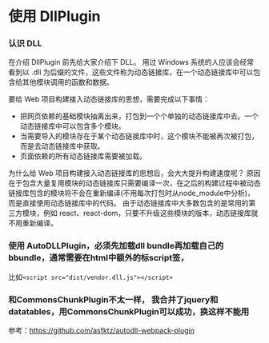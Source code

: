 # 使用 DllPlugin

### 认识 DLL

在介绍 DllPlugin 前先给大家介绍下 DLL。 用过 Windows 系统的人应该会经常看到以 .dll 为后缀的文件，这些文件称为动态链接库，在一个动态链接库中可以包含给其他模块调用的函数和数据。

要给 Web 项目构建接入动态链接库的思想，需要完成以下事情：

* 把网页依赖的基础模块抽离出来，打包到一个个单独的动态链接库中去。一个动态链接库中可以包含多个模块。
* 当需要导入的模块存在于某个动态链接库中时，这个模块不能被再次被打包，而是去动态链接库中获取。
* 页面依赖的所有动态链接库需要被加载。

为什么给 Web 项目构建接入动态链接库的思想后，会大大提升构建速度呢？ 原因在于包含大量复用模块的动态链接库只需要编译一次，在之后的构建过程中被动态链接库包含的模块将不会在重新编译(不用每次打包时从node_module中分析)，而是直接使用动态链接库中的代码。 由于动态链接库中大多数包含的是常用的第三方模块，例如 react、react-dom，只要不升级这些模块的版本，动态链接库就不用重新编译。

### 使用 AutoDLLPlugin，必须先加载dll bundle再加载自己的bbundle，通常需要在html中额外的标script签，
比如`<script src="dist/vendor.dll.js"></script>`


### 和CommonsChunkPlugin不太一样， 我合并了jquery和datatables，用CommonsChunkPlugin可以成功，换这样不能用
参考：https://github.com/asfktz/autodll-webpack-plugin